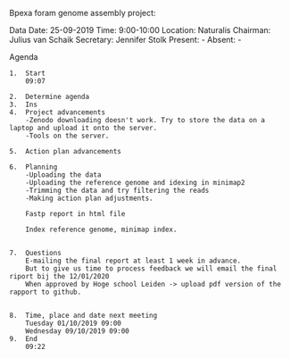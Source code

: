 Bpexa foram genome assembly project:

Data
	Date:		25-09-2019
	Time: 		9:00-10:00
	Location: 	Naturalis
	Chairman: 	Julius van Schaik
	Secretary: 	Jennifer Stolk
	Present:	-
	Absent: 	-

Agenda

	1.	Start 
		09:07

	2.	Determine agenda
	3.	Ins
	4.	Project advancements
		-Zenodo downloading doesn't work. Try to store the data on a laptop and upload it onto the server.
		-Tools on the server. 

	5.	Action plan advancements

	6.	Planning
		-Uploading the data 
		-Uploading the reference genome and idexing in minimap2
		-Trimming the data and try filtering the reads
		-Making action plan adjustments. 
		
		Fastp report in html file 
		
		Index reference genome, minimap index.

		
	7.	Questions
		E-mailing the final report at least 1 week in advance.
		But to give us time to process feedback we will email the final riport bij the 12/01/2020
		When approved by Hoge school Leiden -> upload pdf version of the rapport to github. 


	8.	Time, place and date next meeting
		Tuesday 01/10/2019 09:00 
		Wednesday 09/10/2019 09:00
	9.	End
		09:22
